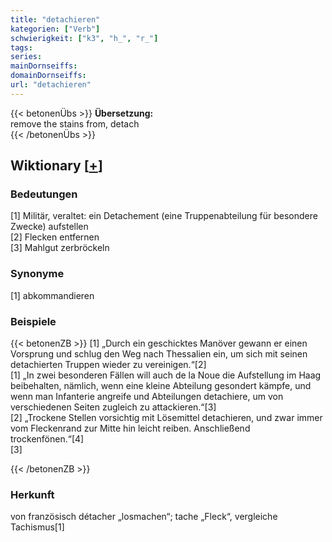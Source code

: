 ```yaml
---
title: "detachieren"
kategorien: ["Verb"]
schwierigkeit: ["k3", "h_", "r_"]
tags:
series:
mainDornseiffs:
domainDornseiffs:
url: "detachieren"
---
```


{{< betonenÜbs >}}
**Übersetzung:**  
remove the stains from, detach  
{{< /betonenÜbs >}}

## Wiktionary [[+](https://de.wiktionary.org/wiki/detachieren)]

### Bedeutungen
[1] Militär, veraltet: ein Detachement (eine Truppenabteilung für besondere Zwecke) aufstellen  
[2] Flecken entfernen  
[3] Mahlgut zerbröckeln  

### Synonyme
[1] abkommandieren  

### Beispiele
{{< betonenZB >}}
[1] „Durch ein geschicktes Manöver gewann er einen Vorsprung und schlug den Weg nach Thessalien ein, um sich mit seinen detachierten Truppen wieder zu vereinigen.“[2]  
[1] „In zwei besonderen Fällen will auch de la Noue die Aufstellung im Haag beibehalten, nämlich, wenn eine kleine Abteilung gesondert kämpfe, und wenn man Infanterie angreife und Abteilungen detachiere, um von verschiedenen Seiten zugleich zu attackieren.“[3]  
[2] „Trockene Stellen vorsichtig mit Lösemittel detachieren, und zwar immer vom Fleckenrand zur Mitte hin leicht reiben. Anschließend trockenfönen.“[4]  
[3]  

{{< /betonenZB >}}
### Herkunft
von französisch détacher „losmachen“; tache „Fleck“, vergleiche Tachismus[1]  


